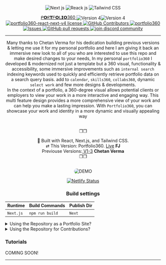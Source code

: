 <div align="center" style="pointer-events: none;">
  

  <img src="https://cdn-icons-png.flaticon.com/512/556/556668.png" alt="Next js" width="40" height="40"/>
  <img src="https://cdn-icons-png.flaticon.com/512/919/919851.png" alt="Reack js" width="35" height="35" style="pointer-events: none;"/>
  <img src="https://cdn-icons-png.flaticon.com/512/1053/1053324.png" alt="Tailwind CSS" width="35" height="35" />
   

[ ᑭ𝗢ᖇ𝗧ᖴ𝗢ᒪ𝗜𝗢360 ](https://portfolio360.netlify.app/) <img src="https://cdn-icons-png.flaticon.com/512/7205/7205679.png" alt="Version 4" width="25" height="25" align="center" /><img src="https://cdn-icons-png.flaticon.com/512/5974/5974405.png" alt="Version 4" width="20" height="15" align="center" /><br>
<a href="https://github.com/faradeen-ja/portfolio360/blob/main/LICENSE" target="blank">
<img src="https://img.shields.io/github/license/faradeen-ja/portfolio360?style=round" alt="portfolio360-react-next-v4 license"/>
</a>
<a href="https://github.com/faradeen-ja/portfolio360/graphs/contributors">
<img alt="GitHub Contributors" src="https://img.shields.io/github/contributors/faradeen-ja/portfolio360" />
</a>
<a href="https://github.com/faradeen-ja/portfolio360/fork" target="blank">
<img src="https://img.shields.io/github/forks/faradeen-ja/portfolio360?style=round" alt="portfolio360"/>
</a>
<a href="https://github.com/faradeen-ja/portfolio360/issues">
<img alt="Issues" src="https://img.shields.io/github/issues/faradeen-ja/portfolio360?color=0088ff" />
</a>
<a href="https://github.com/faradeen-ja/portfolio360/pulls">
<img alt="GitHub pull requests" src="https://img.shields.io/github/issues-pr/faradeen-ja/portfolio360?color=0088ff" />
</a>
<a href="https://discord.gg/jjuier" target="blank">
<img src="https://img.shields.io/discord/serveridhere?label=Join%20Community&logo=discord&style=round" alt="join discord community"/>
</a>

---

Many thanks to Chetan Verma for his dedication building previous versions & letting me use it for my personal portfolio and here I am giving it back an immersive new look to all of you who are interested to use this repo and make desired changes to your needs, In my personal `portfolio360` I developed & modernized not just a template but a 360 visual, functionality & accessibility, some immersive improvements such as `internal search` indexing keywords used to quickly and efficiently retrieve portfolio data on a search query basis. add to `calendar`, `skills360`, `collabs360`, dynamic `select work` and few more designs & developments.<br> In the context of a portfolio, a 360-degree visual allows potential clients or employers to view your work in a more interactive and engaging way. This multi feature design provides a more comprehensive view of your work and can help you make a lasting impression. With `Portfolio360`, you can showcase your work and identity in a more dynamic and visually appealing way

<br>❒︎❒︎

  <div  align="center">
  🔧 Built with React, Next.js, and Tailwind CSS. <br> ⇄ This Version: Portfolio360. <a href="https://portfolio360.netlify.app/">Live</a> <strong >FJ</strong> <br>
  Previouse Versions:<a href="https://github.com/chetanverma16/react-portfolio-template"> V1-3</a> <strong> Chetan Verma</strong> 
  <br>❒︎❒︎
    
   </div>
  </div>

  <br>

<p align="center" >
  <img src="https://github.com/faradeen-ja/portfolio360/blob/1be5d1ce2d3debf690cccfa1ff36f8c63eaf5f2f/v4-DEMO.gif" alt="DEMO" style="border-radius: 20px;" />
</p>

<div align="center">
  
[![Netlify Status](https://api.netlify.com/api/v1/badges/2063c402-0ee8-40ad-82fb-0e1e488d6f2c/deploy-status)](https://app.netlify.com/sites/portfolio360/deploys)
  
  <h3 align="center">Build settings</h3>
  
                                                                                                                                   
| Runtime | Build Commands | Publish Dir |
|------|-----|----------|
| `Next.js` | `npm run build`  | `Next`  |




</div>




<details>

  <summary>  Using the Repository as a Portfolio Site?</summary>
  If you would like to use this repository as your personal portfolio site, follow these steps to make changes and modifications that suit your needs.
  
 ###  <img src="https://cdn-icons-png.flaticon.com/512/4536/4536517.png" alt="Version 4" width="30" height="30" align="center"/> 1. Fork + Clone 
   1. Fork the repository 
   2. Clone or download the zip file and import your forked repository into your preferred integrated development environment (IDE), such as VS Code.
   3. Run `yarn install` or `npm install` or `npm install --force` for dependencies.
   4. Run `npm run dev` for development
   3. Start coding and modifying according to your needs.
   4. Create a new branch `git branch <your branch name>`
   4. Add your modifications using the `git add .` command.
   5. Commit your changes using `git commit -m message`.
   6. Push your changes using `git push your <branch name> main`.
   7. Use VS Code's source control GUI or command line interface (CLI) to perform all of the above.
   8. build Deploy your changes to Netlify.
   
   <p>Note: </p>
   When using for personnal portfolio, there is no need to create new branches if committing/pushing in your copy of repository because netlify deploy will use your own URL to deploy your personnal site. 



 ###  <img src="https://cdn-icons-png.flaticon.com/512/9374/9374979.png" alt="Version 4" width="30" height="30" align="center" /> 2. Deploy via Button 

   1. Click the Deploy to Netlify button.
       
   <details>
   <summary>Show me</summary>
   <img align="center" src= "https://github.com/faradeen-ja/portfolio360/blob/fd8980ca686276bf76d039cd362b6df4f03e64ad/DEPLOY_netlify.gif"/>
   </details>
   
[![Deploy To Netlify](https://www.netlify.com/img/deploy/button.svg)](https://app.netlify.com/start/deploy?repository=https://github.com/faradeen-ja/portfolio360)
      
This will create a repository copy NOT fork! for you under the copied repositories on your GitHub and a subdomain site name on Netlify.
you can then import your own copy repo into VSCode to commit and push your changes for your personnal portfolio site, Not contributions!
 ____
 
 ###  <img src="https://cdn-icons-png.flaticon.com/512/8099/8099324.png" alt="Version 4" width="30" height="30" align="center" /> 3. Deploy via CLI   

 #### 1. Install netlify CLI
 
   In vscode `cloned repo` directory run
   
      npm install -g netlify-cli
      
 #### 2. Run the app in development mode
 
   Install dependencies 
   
     npm install
      
   If faced peer deps and deps conflict during npm install run `npm install --force`
   this will force the deps installation but with all conflicts, since we are using `yarn.lock` to fix this you may try running `yarn install` as well to update `yarn.lock` file or try installing any existing deps conflict indiviually. 

#### 3. Start the App 
    
     npm run dev or netlify dev
  

#### 4. Connect to your netlify
 
   Everything looks good? Shutdown dev mode with `Ctrl+C`
      
      netlify login
   Logs in to your netlify account

      netlify sites:create
   It's important to create site name on netlify otherwise deployment wont proceed.

      netlify init
   Initializes your new Netlify site in the current directory.

#### 5. Build / Deploy
 
     netlify build--prod
   Builds your site for production

     netlify open:site
   Opens your site on the browser

 <p align="center" >
  <img src="https://cdn-icons-png.flaticon.com/512/4245/4245656.png" width="80" height="80" alt="congrats"/>
  <p align="center">✅Great job, you developed, built & deployed your personal portfolio site!</p>
</p>

</detials>
</details>





<details>
  <summary>Using the Repository for Contributions?</summary>

If you have any pull requests in mind to enhance this repository further or have found any issues, please follow these steps:
1. Fork this repository.
2. Clone the repository or download the zip file and import it into your preferred IDE.
3. Run `yarn install` or `npm install` or `npm install --force` for dependencies.
4. Run `npm run dev` for development
5. Start coding, debugging, and enhancing.

<p>Note:</p>
  ▶️Your IDE should automatically find the remote GitHub repository in source control. If it does not, check the top left corner on your VS Code explorer panel, open git repository clicking the button. 
  
6. ✅If not already, connect the remote repository using the explorer panel or CLI add remote, copy the forked repository link and paste it into the command palette. 
<details>
<summary>
Show me
</summary>
<p align="center" >
  <img src="https://github.com/faradeen-ja/portfolio360/blob/be84bb564ad192a277c84135d2731752e6804dc8/add_remote_git.png" alt="ADD-REMOTE-DEMO" style="border-radius: 20px;" />
</p>
</details>
  
 🆑Using CLI
 
     git add remote origin <URL of repo>.

7. ⚠️Before committing and pushing, create a new branch using the GUI or CLI.

       git branch <my new branch name>
        
8. ✅You can now make changes to your code and commit them to the new branch using standard Git commands such as `git add`, `git commit`, and `git push`. For example, use `git push yourBranchName main` to push new changes to your own forked repository.

<p align="center" >
  <img src="https://cdn-icons-png.flaticon.com/512/5511/5511415.png" width="80" height="80" alt="congrats"/>
  <p align="center">🎉Congratulations, you are close to your first PR!</p>
</p>



9. ▶️Next, go to the original repository and open a pull request PR. Choose your branch name against head/main to compare changes, double-check everything, and click "Create pull request".
    
In summary, you should open a pull request on the original repository when you want to contribute changes made in your forked repository back to the original repository.
If you are using the repository as your own portfolio site, a PR is not necessary.
Thank you!

</details>

</details>




### Tutorials

COMING SOON!

---
